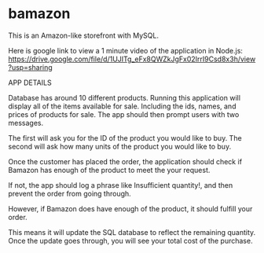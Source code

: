 # bamazon
This is an Amazon-like storefront with MySQL.

Here is google link to view a 1 minute video of the application in Node.js: https://drive.google.com/file/d/1UJITg_eFx8QWZkJgFx02IrrI9Csd8x3h/view?usp=sharing


APP DETAILS

Database has around 10 different products. 
Running this application will display all of the items available for sale. Including the ids, names, and prices of products for sale.
The app should then prompt users with two messages.



The first will ask you for the ID of the product you would like to buy.
The second will ask how many units of the product you would like to buy.



Once the customer has placed the order, the application should check if Bamazon has enough of the product to meet the your request.



If not, the app should log a phrase like Insufficient quantity!, and then prevent the order from going through.



However, if Bamazon does have enough of the product, it should fulfill your order.


This means it will update the SQL database to reflect the remaining quantity.
Once the update goes through, you will see your total cost of the purchase.
